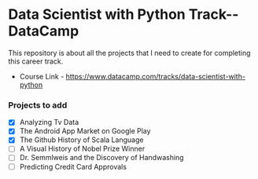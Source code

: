 # Data Scientist with Python Track--DataCamp

This repository is about all the projects that I need to create for completing this career track.

* Course Link  - https://www.datacamp.com/tracks/data-scientist-with-python

### Projects to add
- [x] Analyzing Tv Data
- [x] The Android App Market on Google Play
- [x] The Github History of Scala Language
- [ ] A Visual History of Nobel Prize Winner
- [ ] Dr. Semmlweis and the Discovery of Handwashing
- [ ] Predicting Credit Card Approvals
